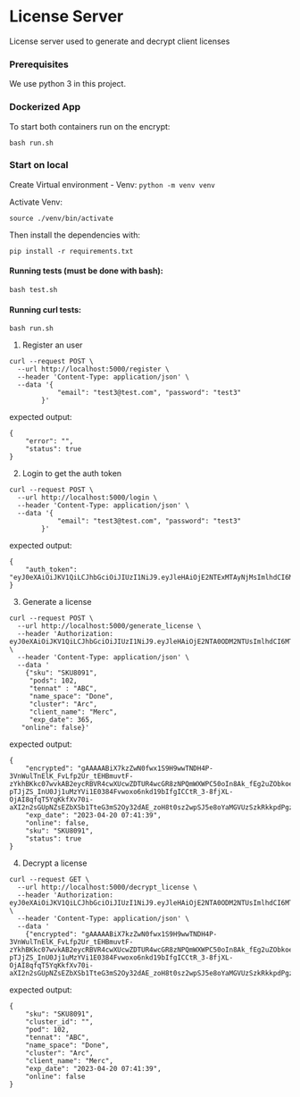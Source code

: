 # License Server

License server used to generate and decrypt client licenses

### Prerequisites

We use python 3 in this project.

### Dockerized App

To start both containers run on the encrypt:

`bash run.sh`

### Start on local

Create Virtual environment - Venv:
`python -m venv venv`

Activate Venv:

`source ./venv/bin/activate`

Then install the dependencies with:

`pip install -r requirements.txt`

#### Running tests (must be done with bash):

`bash test.sh`

#### Running curl tests:

`bash run.sh`


1. Register an user

```
curl --request POST \
  --url http://localhost:5000/register \
  --header 'Content-Type: application/json' \
  --data '{
            "email": "test3@test.com", "password": "test3"
        }'
```
expected output:

```
{
	"error": "",
	"status": true
}
```

2. Login to get the auth token

```
curl --request POST \
  --url http://localhost:5000/login \
  --header 'Content-Type: application/json' \
  --data '{
            "email": "test3@test.com", "password": "test3"
        }'
```

expected output:

```
{
	"auth_token": "eyJ0eXAiOiJKV1QiLCJhbGciOiJIUzI1NiJ9.eyJleHAiOjE2NTExMTAyNjMsImlhdCI6MTY1MTA2NzA2Mywic3ViIjoidGVzdDNAdGVzdC5jb20ifQ.q5bR2CoQ_RzsEvDCTMxAMmDRMpvLyWcg5XGeLJG1GNo"
}
```

3. Generate a license

```
curl --request POST \
  --url http://localhost:5000/generate_license \
  --header 'Authorization: eyJ0eXAiOiJKV1QiLCJhbGciOiJIUzI1NiJ9.eyJleHAiOjE2NTA0ODM2NTUsImlhdCI6MTY1MDQ0MDQ1NSwic3ViIjoidGVzdDNAdGVzdC5jb20ifQ.tgFjL3ZS6n4rAB4GXSgXqm75wPGCoXgtE6pAi6r3w5E' \
  --header 'Content-Type: application/json' \
  --data '
	{"sku": "SKU8091",
	 "pods": 102,
	 "tennat" : "ABC",
	 "name_space": "Done",
	 "cluster": "Arc",
	 "client_name": "Merc", 
	 "exp_date": 365,
   "online": false}'
```

expected output:

```
{
	"encrypted": "gAAAAABiX7kzZwN0fwx1S9H9wwTNDH4P-3VnWulTnElK_FvLfp2Ur_tEHBmuvtF-zYkhBKkc07wvkAB2eycRBVR4cwXUcwZDTUR4wcGR8zNPQmWXWPC50oIn8Ak_fEg2uZObkoeq7XluU9BHapVAp-pTJjZS_InU0Jj1uMzYVi1E0384Fvwoxo6nkd19bIfgICCtR_3-8fjXL-OjAI8qfqT5YqKkfXv70i-aXI2n2sGUpNZsEZbXSb1TteG3mS2Oy32dAE_zoH8t0sz2wpSJ5e8oYaMGVUzSzkRkkpdPgzUc_oj0oiXc17TxePfvyJIzEeKglSoUXIKr",
	"exp_date": "2023-04-20 07:41:39",
	"online": false,
	"sku": "SKU8091",
	"status": true
}
```

4.  Decrypt a license

```
curl --request GET \
  --url http://localhost:5000/decrypt_license \
  --header 'Authorization: eyJ0eXAiOiJKV1QiLCJhbGciOiJIUzI1NiJ9.eyJleHAiOjE2NTA0ODM2NTUsImlhdCI6MTY1MDQ0MDQ1NSwic3ViIjoidGVzdDNAdGVzdC5jb20ifQ.tgFjL3ZS6n4rAB4GXSgXqm75wPGCoXgtE6pAi6r3w5E' \
  --header 'Content-Type: application/json' \
  --data '
	{"encrypted": "gAAAAABiX7kzZwN0fwx1S9H9wwTNDH4P-3VnWulTnElK_FvLfp2Ur_tEHBmuvtF-zYkhBKkc07wvkAB2eycRBVR4cwXUcwZDTUR4wcGR8zNPQmWXWPC50oIn8Ak_fEg2uZObkoeq7XluU9BHapVAp-pTJjZS_InU0Jj1uMzYVi1E0384Fvwoxo6nkd19bIfgICCtR_3-8fjXL-OjAI8qfqT5YqKkfXv70i-aXI2n2sGUpNZsEZbXSb1TteG3mS2Oy32dAE_zoH8t0sz2wpSJ5e8oYaMGVUzSzkRkkpdPgzUc_oj0oiXc17TxePfvyJIzEeKglSoUXIKr"}'
```

expected output:

```
{
	"sku": "SKU8091",
	"cluster_id": "",
	"pod": 102,
	"tennat": "ABC",
	"name_space": "Done",
	"cluster": "Arc",
	"client_name": "Merc",
	"exp_date": "2023-04-20 07:41:39",
	"online": false
}
```